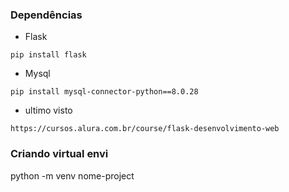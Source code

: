 ### Dependências

* Flask
```
pip install flask
```

* Mysql
```
pip install mysql-connector-python==8.0.28
```

* ultimo visto
```
https://cursos.alura.com.br/course/flask-desenvolvimento-web
```

### Criando virtual envi
python -m venv nome-project